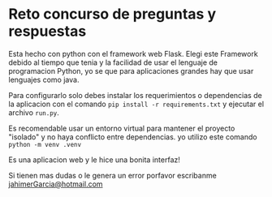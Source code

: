 # Reto concurso de preguntas y respuestas

Esta hecho con python con el framework web Flask.
Elegi este Framework debido al tiempo que tenia y la facilidad de usar el lenguaje de programacion Python, yo se que para aplicaciones grandes hay que usar lenguajes como java.

Para configurarlo solo debes instalar los requerimientos o dependencias de la aplicacion con el comando `pip install -r requirements.txt` y ejecutar el archivo `run.py`.

Es recomendable usar un entorno virtual para mantener el proyecto "isolado" y no haya conflicto entre dependencias. yo utilizo este comando `python -m venv .venv`

Es una aplicacion web y le hice una bonita interfaz!

Si tienen mas dudas o le genera un error porfavor escribanme jahimerGarcia@hotmail.com
